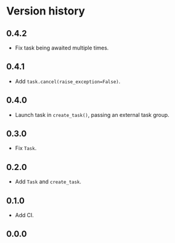 # Version history

## 0.4.2

- Fix task being awaited multiple times.

## 0.4.1

- Add `task.cancel(raise_exception=False)`.

## 0.4.0

- Launch task in `create_task()`, passing an external task group.

## 0.3.0

- Fix `Task`.

## 0.2.0

- Add `Task` and `create_task`.

## 0.1.0

- Add CI.

## 0.0.0
